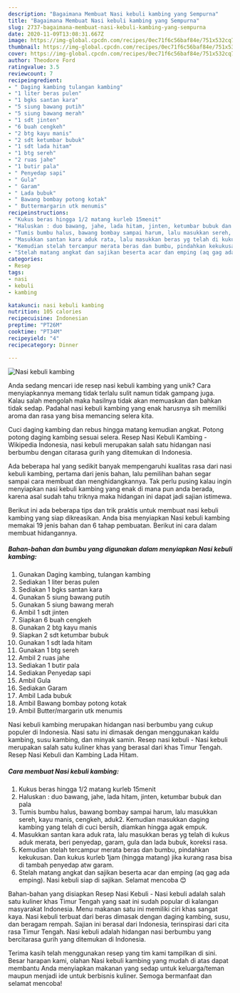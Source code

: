 ```yaml
---
description: "Bagaimana Membuat Nasi kebuli kambing yang Sempurna"
title: "Bagaimana Membuat Nasi kebuli kambing yang Sempurna"
slug: 2737-bagaimana-membuat-nasi-kebuli-kambing-yang-sempurna
date: 2020-11-09T13:08:31.667Z
image: https://img-global.cpcdn.com/recipes/0ec71f6c56baf84e/751x532cq70/nasi-kebuli-kambing-foto-resep-utama.jpg
thumbnail: https://img-global.cpcdn.com/recipes/0ec71f6c56baf84e/751x532cq70/nasi-kebuli-kambing-foto-resep-utama.jpg
cover: https://img-global.cpcdn.com/recipes/0ec71f6c56baf84e/751x532cq70/nasi-kebuli-kambing-foto-resep-utama.jpg
author: Theodore Ford
ratingvalue: 3.5
reviewcount: 7
recipeingredient:
- " Daging kambing tulangan kambing"
- "1 liter beras pulen"
- "1 bgks santan kara"
- "5 siung bawang putih"
- "5 siung bawang merah"
- "1 sdt jinten"
- "6 buah cengkeh"
- "2 btg kayu manis"
- "2 sdt ketumbar bubuk"
- "1 sdt lada hitam"
- "1 btg sereh"
- "2 ruas jahe"
- "1 butir pala"
- " Penyedap sapi"
- " Gula"
- " Garam"
- " Lada bubuk"
- " Bawang bombay potong kotak"
- " Buttermargarin utk menumis"
recipeinstructions:
- "Kukus beras hingga 1/2 matang kurleb 15menit"
- "Haluskan : duo bawang, jahe, lada hitam, jinten, ketumbar bubuk dan pala"
- "Tumis bumbu halus, bawang bombay sampai harum, lalu masukkan sereh, kayu manis, cengkeh, aduk2. Kemudian masukkan daging kambing yang telah di cuci bersih, diamkan hingga agak empuk."
- "Masukkan santan kara aduk rata, lalu masukkan beras yg telah di kukus aduk merata, beri penyedap, garam, gula dan lada bubuk, koreksi rasa."
- "Kemudian stelah tercampur merata beras dan bumbu, pindahkan kekukusan. Dan kukus kurleb 1jam (hingga matang) jika kurang rasa bisa di tambah penyedap atw garam."
- "Stelah matang angkat dan sajikan beserta acar dan emping (aq gag ada emping). Nasi kebuli siap di sajikan. Selamat mencoba 😊"
categories:
- Resep
tags:
- nasi
- kebuli
- kambing

katakunci: nasi kebuli kambing 
nutrition: 105 calories
recipecuisine: Indonesian
preptime: "PT26M"
cooktime: "PT34M"
recipeyield: "4"
recipecategory: Dinner

---
```



![Nasi kebuli kambing](https://img-global.cpcdn.com/recipes/0ec71f6c56baf84e/751x532cq70/nasi-kebuli-kambing-foto-resep-utama.jpg)

Anda sedang mencari ide resep nasi kebuli kambing yang unik? Cara menyiapkannya memang tidak terlalu sulit namun tidak gampang juga. Kalau salah mengolah maka hasilnya tidak akan memuaskan dan bahkan tidak sedap. Padahal nasi kebuli kambing yang enak harusnya sih memiliki aroma dan rasa yang bisa memancing selera kita.

Cuci daging kambing dan rebus hingga matang kemudian angkat. Potong potong daging kambing sesuai selera. Resep Nasi Kebuli Kambing - Wikipedia Indonesia, nasi kebuli merupakan salah satu hidangan nasi berbumbu dengan citarasa gurih yang ditemukan di Indonesia.

Ada beberapa hal yang sedikit banyak mempengaruhi kualitas rasa dari nasi kebuli kambing, pertama dari jenis bahan, lalu pemilihan bahan segar sampai cara membuat dan menghidangkannya. Tak perlu pusing kalau ingin menyiapkan nasi kebuli kambing yang enak di mana pun anda berada, karena asal sudah tahu triknya maka hidangan ini dapat jadi sajian istimewa.


Berikut ini ada beberapa tips dan trik praktis untuk membuat nasi kebuli kambing yang siap dikreasikan. Anda bisa menyiapkan Nasi kebuli kambing memakai 19 jenis bahan dan 6 tahap pembuatan. Berikut ini cara dalam membuat hidangannya.

<!--inarticleads1-->

##### Bahan-bahan dan bumbu yang digunakan dalam menyiapkan Nasi kebuli kambing:

1. Gunakan  Daging kambing, tulangan kambing
1. Sediakan 1 liter beras pulen
1. Sediakan 1 bgks santan kara
1. Gunakan 5 siung bawang putih
1. Gunakan 5 siung bawang merah
1. Ambil 1 sdt jinten
1. Siapkan 6 buah cengkeh
1. Gunakan 2 btg kayu manis
1. Siapkan 2 sdt ketumbar bubuk
1. Gunakan 1 sdt lada hitam
1. Gunakan 1 btg sereh
1. Ambil 2 ruas jahe
1. Sediakan 1 butir pala
1. Sediakan  Penyedap sapi
1. Ambil  Gula
1. Sediakan  Garam
1. Ambil  Lada bubuk
1. Ambil  Bawang bombay potong kotak
1. Ambil  Butter/margarin utk menumis


Nasi kebuli kambing merupakan hidangan nasi berbumbu yang cukup populer di Indonesia. Nasi satu ini dimasak dengan menggunakan kaldu kambing, susu kambing, dan minyak samin. Resep nasi kebuli - Nasi kebuli merupakan salah satu kuliner khas yang berasal dari khas Timur Tengah. Resep Nasi Kebuli dan Kambing Lada Hitam. 

<!--inarticleads2-->

##### Cara membuat Nasi kebuli kambing:

1. Kukus beras hingga 1/2 matang kurleb 15menit
1. Haluskan : duo bawang, jahe, lada hitam, jinten, ketumbar bubuk dan pala
1. Tumis bumbu halus, bawang bombay sampai harum, lalu masukkan sereh, kayu manis, cengkeh, aduk2. Kemudian masukkan daging kambing yang telah di cuci bersih, diamkan hingga agak empuk.
1. Masukkan santan kara aduk rata, lalu masukkan beras yg telah di kukus aduk merata, beri penyedap, garam, gula dan lada bubuk, koreksi rasa.
1. Kemudian stelah tercampur merata beras dan bumbu, pindahkan kekukusan. Dan kukus kurleb 1jam (hingga matang) jika kurang rasa bisa di tambah penyedap atw garam.
1. Stelah matang angkat dan sajikan beserta acar dan emping (aq gag ada emping). Nasi kebuli siap di sajikan. Selamat mencoba 😊


Bahan-bahan yang disiapkan  Resep Nasi Kebuli - Nasi kebuli adalah salah satu kuliner khas Timur Tengah yang saat ini sudah popular di kalangan masyarakat Indonesia. Menu makanan satu ini memiliki ciri khas sangat kaya. Nasi kebuli terbuat dari beras dimasak dengan daging kambing, susu, dan beragam rempah. Sajian ini berasal dari Indonesia, terinspirasi dari cita rasa Timur Tengah. Nasi kebuli adalah hidangan nasi berbumbu yang bercitarasa gurih yang ditemukan di Indonesia. 

Terima kasih telah menggunakan resep yang tim kami tampilkan di sini. Besar harapan kami, olahan Nasi kebuli kambing yang mudah di atas dapat membantu Anda menyiapkan makanan yang sedap untuk keluarga/teman maupun menjadi ide untuk berbisnis kuliner. Semoga bermanfaat dan selamat mencoba!
